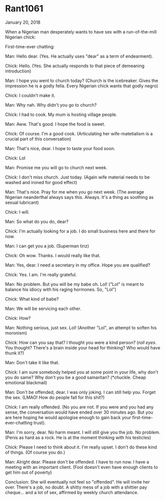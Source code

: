# Rant1061


January 20, 2018

When a Nigerian man desperately wants to have sex with a run-of-the-mill Nigerian chick:

First-time-ever chatting:

Man: Hello dear.
(Yes. He actually uses "dear" as a term of endearment).

Chick: Hello.
(Yes. She actually responds to that piece of demeaning introduction)

Man: I hope you went to church today?
(Church is the icebreaker. Gives the impression he is a godly fella. Every Nigerian chick wants that godly negro)

Chick: I couldn't make it. 

Man: Why nah. Why didn't you go to church?

Chick: I had to cook. My mum is hosting village people.

Man: Aww. That's good. I hope the food is sweet.

Chick: Of course. I'm a good cook.
(Articulating her wife-matetialism is a crucial part of this conversation)

Man: That's nice, dear. I hope to taste your food soon.

Chick: Lol

Man: Promise me you will go to church next week. 

Chick: I don't miss church. Just today.
(Again wife material needs to be washed and ironed for good effect)

Man: That's nice. Pray for me when you go next week.
(The average Nigerian neanderthal always says this. Always. It's a thing as soothing as sexual lubricant)

Chick: I will.

Man: So what do you do, dear?

Chick: I'm actually looking for a job. I do small business here and there for now.

Man: I can get you a job. 
(Superman tinz)

Chick: Oh wow. Thanks. I would really like that. 

Man: Yes, dear. I need a secretary in my office. Hope you are qualified?

Chick: Yes. I am. I'm really grateful. 

Man: No problem. But you will be my babe oh. Lol!
("Lol" is meant to balance his idiocy with his raging hormones. So, "Lol")

Chick: What kind of babe?

Man: We will be servicing each other. 

Chick: How? 

Man: Nothing serious, just sex. Lol!
(Another "Lol", an attempt to soften his moronism)

Chick: How can you say that? I thought you were a kind person?
(*roll eyes*. You thought? There's a brain inside your head for thinking? Who would have thunk it?)

Man: Don't take it like that. 

Chick: I am sure somebody helped you at some point in your life, why don't you do same? Why don't you be a good samaritan?
(*chuckle. Cheap emotional blackmail)

Man: Don't be offended, dear. I was only joking. I can still help you. Forget the sex.
(LMAO! How do people fall for this shit?) 

Chick: I am really offended. 
(No you are not. If you were and you had any sense, the conversation would have ended over 30 minutes ago. But you are here hoping he would apologise enough to gain back your first-time-ever-chatting trust).

Man: I'm sorry, dear. No harm meant. I will still give you the job. No problem.
(Penis as hard as a rock. He is at the moment thinking with his testicles)

Chick: Please I need to think about it. I'm really upset. I don't do these kind of things.
(Of course you do.)

Man: Alright dear. Please don't be offended. I have to run now. I have a meeting with an important client.
(Fool doesn't even have enough clients to get him out of poverty)

Conclusion: She will eventually not feel so "offended". He will invite her over. There's a job, no doubt. A shitty mess of a job with a shittier pay cheque... and a lot of sex, affirmed by weekly church attendance.